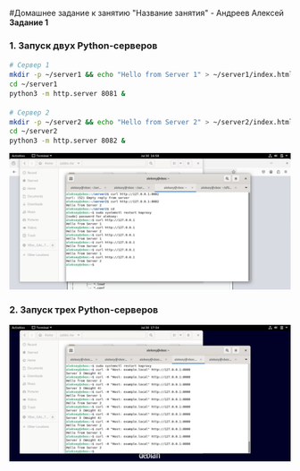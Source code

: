 #Домашнее задание к занятию "Название занятия" - Андреев Алексей  
**Задание 1**  

### 1. Запуск двух Python-серверов

```bash
# Сервер 1
mkdir -p ~/server1 && echo "Hello from Server 1" > ~/server1/index.html
cd ~/server1
python3 -m http.server 8081 &

# Сервер 2
mkdir -p ~/server2 && echo "Hello from Server 2" > ~/server2/index.html
cd ~/server2
python3 -m http.server 8082 &
```

![](img/1.png)

### 2. Запуск трех Python-серверов

![](img/2.png)



